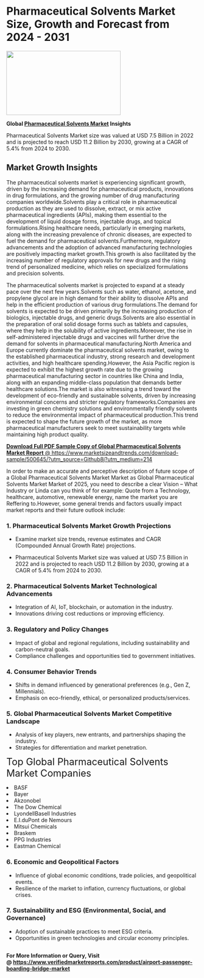 <H1>Pharmaceutical Solvents Market Size, Growth and Forecast from 2024 - 2031</H1><img class="aligncenter size-medium wp-image-584254" src="https://thirdeyenews.in/wp-content/uploads/2024/09/Global-Market-Research-300x168.jpeg" alt="" width="300" height="168" /><p><strong>Global&nbsp;<a href="https://www.marketsizeandtrends.com/download-sample/500645/?utm_source=Github8j?utm_medium=214">Pharmaceutical Solvents Market</a> Insights</strong></p><p>Pharmaceutical Solvents Market size was valued at USD 7.5 Billion in 2022 and is projected to reach USD 11.2 Billion by 2030, growing at a CAGR of 5.4% from 2024 to 2030.</p><p><h2>Market Growth Insights</h2> <p>The pharmaceutical solvents market is experiencing significant growth, driven by the increasing demand for pharmaceutical products, innovations in drug formulations, and the growing number of drug manufacturing companies worldwide.Solvents play a critical role in pharmaceutical production as they are used to dissolve, extract, or mix active pharmaceutical ingredients (APIs), making them essential to the development of liquid dosage forms, injectable drugs, and topical formulations.Rising healthcare needs, particularly in emerging markets, along with the increasing prevalence of chronic diseases, are expected to fuel the demand for pharmaceutical solvents.Furthermore, regulatory advancements and the adoption of advanced manufacturing technologies are positively impacting market growth.This growth is also facilitated by the increasing number of regulatory approvals for new drugs and the rising trend of personalized medicine, which relies on specialized formulations and precision solvents.</p> <p><a href="#"></a></p> <p>The pharmaceutical solvents market is projected to expand at a steady pace over the next few years.Solvents such as water, ethanol, acetone, and propylene glycol are in high demand for their ability to dissolve APIs and help in the efficient production of various drug formulations.The demand for solvents is expected to be driven primarily by the increasing production of biologics, injectable drugs, and generic drugs.Solvents are also essential in the preparation of oral solid dosage forms such as tablets and capsules, where they help in the solubility of active ingredients.Moreover, the rise in self-administered injectable drugs and vaccines will further drive the demand for solvents in pharmaceutical manufacturing.North America and Europe currently dominate the pharmaceutical solvents market, owing to the established pharmaceutical industry, strong research and development activities, and high healthcare spending.However, the Asia Pacific region is expected to exhibit the highest growth rate due to the growing pharmaceutical manufacturing sector in countries like China and India, along with an expanding middle-class population that demands better healthcare solutions.The market is also witnessing a trend toward the development of eco-friendly and sustainable solvents, driven by increasing environmental concerns and stricter regulatory frameworks.Companies are investing in green chemistry solutions and environmentally friendly solvents to reduce the environmental impact of pharmaceutical production.This trend is expected to shape the future growth of the market, as more pharmaceutical manufacturers seek to meet sustainability targets while maintaining high product quality.<p><a href="#"></p><p><span class=""><strong>Download Full PDF Sample Copy of Global Pharmaceutical Solvents Market Report</strong> @ <a href="https://www.marketsizeandtrends.com/download-sample/500645/?utm_source=Github8j?utm_medium=214" target="_blank">https://www.marketsizeandtrends.com/download-sample/500645/?utm_source=Github8j?utm_medium=214</a></span></p><p>In order to make an accurate and perceptive description of future scope of a Global&nbsp;Pharmaceutical Solvents Market Market as Global&nbsp;Pharmaceutical Solvents Market Market of 2025, you need to describe a clear Vision &ndash; What Industry or Linda can you think of for example: Quote from a Technology, healthcare, automotive, renewable energy, name the market you are Reffering to.However, some general trends and factors usually impact market reports and their future outlook include:</p><h3>1.&nbsp;<strong>Pharmaceutical Solvents Market Growth Projections</strong></h3><ul><li>Examine market size trends, revenue estimates and CAGR (Compounded Annual Growth Rate) projections.</li><li><p>Pharmaceutical Solvents Market size was valued at USD 7.5 Billion in 2022 and is projected to reach USD 11.2 Billion by 2030, growing at a CAGR of 5.4% from 2024 to 2030.</p></li></ul><h3>2.&nbsp;<strong>Pharmaceutical Solvents Market Technological Advancements</strong></h3><ul><li>Integration of AI, IoT, blockchain, or automation in the industry.</li><li>Innovations driving cost reductions or improving efficiency.</li></ul><h3>3.&nbsp;<strong>Regulatory and Policy Changes</strong></h3><ul><li>Impact of global and regional regulations, including sustainability and carbon-neutral goals.</li><li>Compliance challenges and opportunities tied to government initiatives.</li></ul><h3>4.&nbsp;<strong>Consumer Behavior Trends</strong></h3><ul><li>Shifts in demand influenced by generational preferences (e.g., Gen Z, Millennials).</li><li>Emphasis on eco-friendly, ethical, or personalized products/services.</li></ul><h3>5.&nbsp;<strong>Global Pharmaceutical Solvents Market Competitive Landscape</strong></h3><ul><li>Analysis of key players, new entrants, and partnerships shaping the industry.</li><li>Strategies for differentiation and market penetration.</li></ul><p data-pm-slice="1 1 []"><span style="color: inherit; font-family: inherit; font-size: 25px;">Top Global Pharmaceutical Solvents Market Companies</span></p><div class="" data-test-id=""><p><li>BASF</li><li> Bayer</li><li> Akzonobel</li><li> The Dow Chemical</li><li> LyondellBasell Industries</li><li> E.I.duPont de Nemours</li><li> Mitsui Chemicals</li><li> Braskem</li><li> PPG Industries</li><li> Eastman Chemical</li></p></div><h3>6.&nbsp;<strong>Economic and Geopolitical Factors</strong></h3><ul><li>Influence of global economic conditions, trade policies, and geopolitical events.</li><li>Resilience of the market to inflation, currency fluctuations, or global crises.</li></ul><h3>7.&nbsp;<strong>Sustainability and ESG (Environmental, Social, and Governance)</strong></h3><ul><li>Adoption of sustainable practices to meet ESG criteria.</li><li>Opportunities in green technologies and circular economy principles.</li></ul><h2><strong style="font-size: 14px;">For More Information or Query, Visit @&nbsp;</strong><a style="background-color: #ffffff; font-size: 14px;" href="https://www.marketsizeandtrends.com/report/pharmaceutical-solvents-market/" target="_blank">https://www.verifiedmarketreports.com/product/airport-passenger-boarding-bridge-market</a></h2>